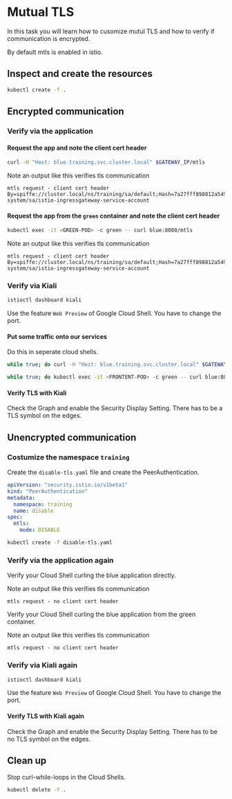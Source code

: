 # Mutual TLS

In this task you will learn how to cusomize mutul TLS and how to verify if communication is encrypted.

By default mtls is enabled in istio.

## Inspect and create the resources

```bash
kubectl create -f .
```

## Encrypted communication

### Verify via the application

#### Request the app and note the client cert header

```bash
curl -H "Host: blue.training.svc.cluster.local" $GATEWAY_IP/mtls
```

Note an output like this verifies tls communication

```log
mtls request - client cert header By=spiffe://cluster.local/ns/training/sa/default;Hash=7a27fff898812a54990ae99edd24346880a7c1614cf031077139f68ca571d0a9;Subject="";URI=spiffe://cluster.local/ns/istio-system/sa/istio-ingressgateway-service-account
```

#### Request the app from the `green` container and note the client cert header

```bash
kubectl exec -it <GREEN-POD> -c green -- curl blue:8080/mtls
```

Note an output like this verifies tls communication

```log
mtls request - client cert header By=spiffe://cluster.local/ns/training/sa/default;Hash=7a27fff898812a54990ae99edd24346880a7c1614cf031077139f68ca571d0a9;Subject="";URI=spiffe://cluster.local/ns/istio-system/sa/istio-ingressgateway-service-account
```

### Verify via Kiali

```bash
istioctl dashboard kiali
```

Use the feature `Web Preview` of Google Cloud Shell. You have to change the port.

#### Put some traffic onto our services

Do this in seperate cloud shells.

```bash
while true; do curl -H "Host: blue.training.svc.cluster.local" $GATEWAY_IP/mtls; sleep 5; done
```

```bash
while true; do kubectl exec -it <FRONTENT-POD> -c green -- curl blue:8080/mtls; sleep 5; done
```

#### Verify TLS with Kiali

Check the Graph and enable the Security Display Setting. There has to be a TLS symbol on the edges.

## Unencrypted communication

### Costumize the namespace `training`

Create the `disable-tls.yaml` file and create the PeerAuthentication.

```yaml
apiVersion: "security.istio.io/v1beta1"
kind: "PeerAuthentication"
metadata:
  namespace: training
  name: disable
spec:
  mtls:
    mode: DISABLE
```

```bash
kubectl create -f disable-tls.yaml
```

### Verify via the application again

Verify your Cloud Shell curling the blue application directly.

Note an output like this verifies tls communication

```log
mtls request - no client cert header
```

Verify your Cloud Shell curling the blue application from the green container.

Note an output like this verifies tls communication

```log
mtls request - no client cert header
```

### Verify via Kiali again

```bash
istioctl dashboard kiali
```

Use the feature `Web Preview` of Google Cloud Shell. You have to change the port.

#### Verify TLS with Kiali again

Check the Graph and enable the Security Display Setting. There has to be no TLS symbol on the edges.

## Clean up

Stop curl-while-loops in the Cloud Shells.

```bash
kubectl delete -f .
```
